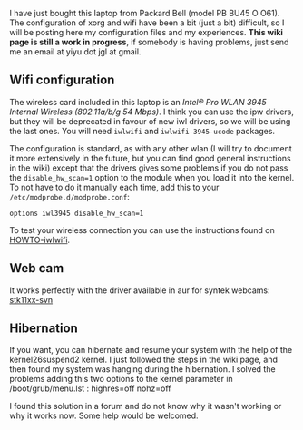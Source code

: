 I have just bought this laptop from Packard Bell (model PB BU45 O O61). The configuration of xorg and wifi have been a bit (just a bit) difficult, so I will be posting here my configuration files and my experiences. **This wiki page is still a work in progress**, if somebody is having problems, just send me an email at yiyu dot jgl at gmail.

## Wifi configuration

The wireless card included in this laptop is an *Intel® Pro WLAN 3945 Internal Wireless (802.11a/b/g 54 Mbps)*. I think you can use the ipw drivers, but they will be deprecated in favour of new iwl drivers, so we will be using the last ones. You will need `iwlwifi` and `iwlwifi-3945-ucode` packages.

The configuration is standard, as with any other wlan (I will try to document it more extensively in the future, but you can find good general instructions in the wiki) except that the drivers gives some problems if you do not pass the `disable_hw_scan=1` option to the module when you load it into the kernel. To not have to do it manually each time, add this to your `/etc/modprobe.d/modprobe.conf`:

```
options iwl3945 disable_hw_scan=1

```

To test your wireless connection you can use the instructions found on [HOWTO-iwlwifi](http://intellinuxwireless.org/?p=iwlwifi&n=HOWTO-iwlwifi).

## Web cam

It works perfectly with the driver available in aur for syntek webcams: [stk11xx-svn](https://aur.archlinux.org/packages/stk11xx-svn/)

## Hibernation

If you want, you can hibernate and resume your system with the help of the kernel26suspend2 kernel. I just followed the steps in the wiki page, and then found my system was hanging during the hibernation. I solved the problems adding this two options to the kernel parameter in /boot/grub/menu.lst : highres=off nohz=off

I found this solution in a forum and do not know why it wasn't working or why it works now. Some help would be welcomed.